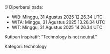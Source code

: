 ⏰ Diperbarui pada:
- WIB: Minggu, 31 Agustus 2025 12.26.34 UTC
- WITA: Minggu, 31 Agustus 2025 13.26.34 UTC
- WIT: Minggu, 31 Agustus 2025 14.26.34 UTC

Kutipan Inspiratif:
"Technology is not neutral."


Kategori: technology

